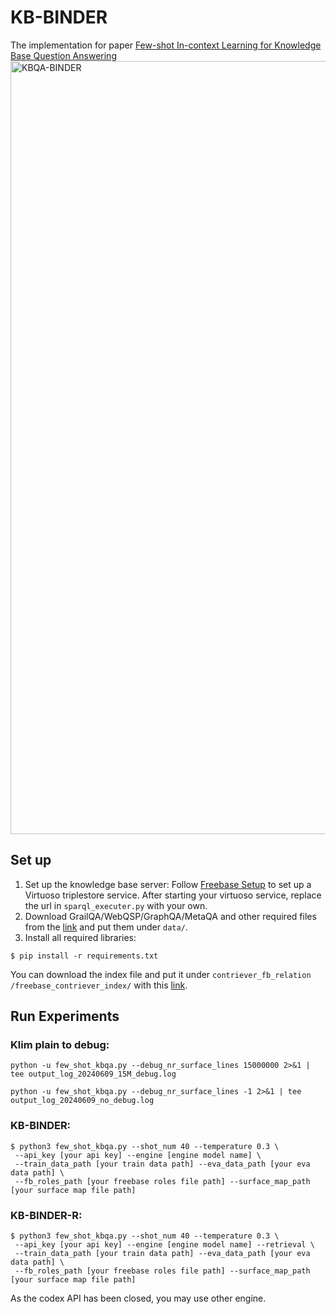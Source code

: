 # KB-BINDER
The implementation for paper [Few-shot In-context Learning for Knowledge Base Question Answering](http://arxiv.org/abs/2305.01750)
<img width="1237" alt="KBQA-BINDER" src="https://github.com/ltl3A87/KB-BINDER/assets/55973524/d9ceefbe-392e-4749-bf1f-58a93e97b254">

## Set up

1. Set up the knowledge base server: Follow [Freebase Setup](https://github.com/dki-lab/Freebase-Setup) to set up a Virtuoso triplestore service. After starting your virtuoso service, replace the url in `sparql_executer.py` with your own.
2. Download GrailQA/WebQSP/GraphQA/MetaQA and other required files from the [link](https://drive.google.com/drive/folders/1g8ZpMLSw95KwjisXEw07rVVC3TJ1LZdn?usp=sharing) and put them under `data/`.
3. Install all required libraries:
```
$ pip install -r requirements.txt
```
You can download the index file and put it under `contriever_fb_relation
/freebase_contriever_index/` with this [link](https://drive.google.com/file/d/1hnyW-_k0YaAUZDTdYzhbKDTnFuLEW-W2/view?usp=sharing).

## Run Experiments

### Klim plain to debug: 
```
python -u few_shot_kbqa.py --debug_nr_surface_lines 15000000 2>&1 | tee output_log_20240609_15M_debug.log

python -u few_shot_kbqa.py --debug_nr_surface_lines -1 2>&1 | tee output_log_20240609_no_debug.log
```

### KB-BINDER:
```
$ python3 few_shot_kbqa.py --shot_num 40 --temperature 0.3 \
 --api_key [your api key] --engine [engine model name] \
 --train_data_path [your train data path] --eva_data_path [your eva data path] \
 --fb_roles_path [your freebase roles file path] --surface_map_path [your surface map file path]
```

### KB-BINDER-R:
```
$ python3 few_shot_kbqa.py --shot_num 40 --temperature 0.3 \
 --api_key [your api key] --engine [engine model name] --retrieval \
 --train_data_path [your train data path] --eva_data_path [your eva data path] \
 --fb_roles_path [your freebase roles file path] --surface_map_path [your surface map file path]
```


As the codex API has been closed, you may use other engine.
